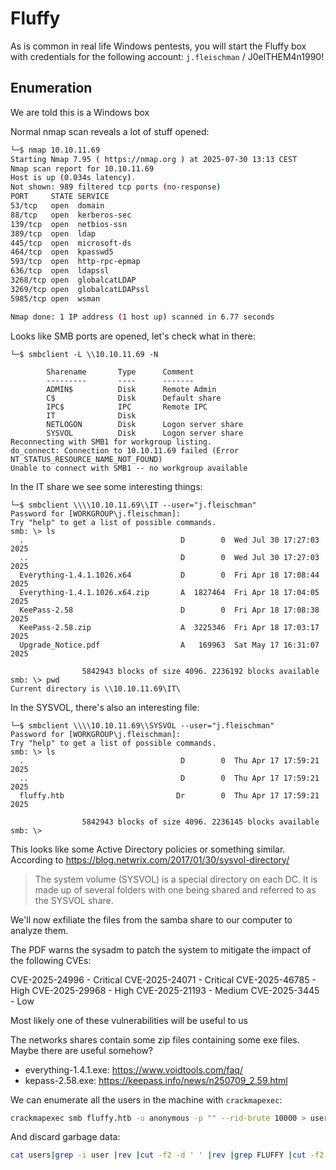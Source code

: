 # Fluffy

As is common in real life Windows pentests, you will start the Fluffy box with credentials for the following account: `j.fleischman` / J0elTHEM4n1990!

## Enumeration

We are told this is a Windows box

Normal nmap scan reveals a lot of stuff opened:

```bash
└─$ nmap 10.10.11.69
Starting Nmap 7.95 ( https://nmap.org ) at 2025-07-30 13:13 CEST
Nmap scan report for 10.10.11.69
Host is up (0.034s latency).
Not shown: 989 filtered tcp ports (no-response)
PORT     STATE SERVICE
53/tcp   open  domain
88/tcp   open  kerberos-sec
139/tcp  open  netbios-ssn
389/tcp  open  ldap
445/tcp  open  microsoft-ds
464/tcp  open  kpasswd5
593/tcp  open  http-rpc-epmap
636/tcp  open  ldapssl
3268/tcp open  globalcatLDAP
3269/tcp open  globalcatLDAPssl
5985/tcp open  wsman

Nmap done: 1 IP address (1 host up) scanned in 6.77 seconds
```

Looks like SMB ports are opened, let's check what in there:

```
└─$ smbclient -L \\10.10.11.69 -N     

        Sharename       Type      Comment
        ---------       ----      -------
        ADMIN$          Disk      Remote Admin
        C$              Disk      Default share
        IPC$            IPC       Remote IPC
        IT              Disk      
        NETLOGON        Disk      Logon server share 
        SYSVOL          Disk      Logon server share 
Reconnecting with SMB1 for workgroup listing.
do_connect: Connection to 10.10.11.69 failed (Error NT_STATUS_RESOURCE_NAME_NOT_FOUND)
Unable to connect with SMB1 -- no workgroup available
```

In the IT share we see some interesting things:

```shell
└─$ smbclient \\\\10.10.11.69\\IT --user="j.fleischman"
Password for [WORKGROUP\j.fleischman]:
Try "help" to get a list of possible commands.
smb: \> ls
  .                                   D        0  Wed Jul 30 17:27:03 2025
  ..                                  D        0  Wed Jul 30 17:27:03 2025
  Everything-1.4.1.1026.x64           D        0  Fri Apr 18 17:08:44 2025
  Everything-1.4.1.1026.x64.zip       A  1827464  Fri Apr 18 17:04:05 2025
  KeePass-2.58                        D        0  Fri Apr 18 17:08:38 2025
  KeePass-2.58.zip                    A  3225346  Fri Apr 18 17:03:17 2025
  Upgrade_Notice.pdf                  A   169963  Sat May 17 16:31:07 2025

                5842943 blocks of size 4096. 2236192 blocks available
smb: \> pwd
Current directory is \\10.10.11.69\IT\
```

In the SYSVOL, there's also an interesting file:

```shell
└─$ smbclient \\\\10.10.11.69\\SYSVOL --user="j.fleischman"
Password for [WORKGROUP\j.fleischman]:
Try "help" to get a list of possible commands.
smb: \> ls
  .                                   D        0  Thu Apr 17 17:59:21 2025
  ..                                  D        0  Thu Apr 17 17:59:21 2025
  fluffy.htb                         Dr        0  Thu Apr 17 17:59:21 2025

                5842943 blocks of size 4096. 2236145 blocks available
smb: \>
```
This looks like some Active Directory policies or something similar. According to https://blog.netwrix.com/2017/01/30/sysvol-directory/ 

> The system volume (SYSVOL) is a special directory on each DC. It is made up of several folders with one being shared and referred to as the SYSVOL share.

We'll now exfiliate the files from the samba share to our computer to analyze them.

The PDF warns the sysadm to patch the system to mitigate the impact of the following CVEs:

CVE-2025-24996 - Critical
CVE-2025-24071 - Critical
CVE-2025-46785 - High
CVE-2025-29968 - High
CVE-2025-21193 - Medium
CVE-2025-3445  - Low

Most likely one of these vulnerabilities will be useful to us

The networks shares contain some zip files containing some exe files. Maybe there are useful somehow?

- everything-1.4.1.exe: https://www.voidtools.com/faq/
- kepass-2.58.exe: https://keepass.info/news/n250709_2.59.html

We can enumerate all the users in the machine with `crackmapexec`:

```bash
crackmapexec smb fluffy.htb -u anonymous -p "" --rid-brute 10000 > users     
```

And discard garbage data:

```bash
cat users|grep -i user |rev |cut -f2 -d ' ' |rev |grep FLUFFY |cut -f2 -d '\' |grep -Ev (DC|SVC) |tail -n +4 > users.txt
```